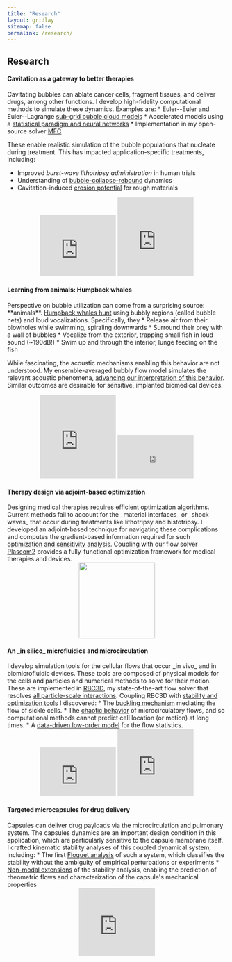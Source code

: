 ```yaml
---
title: "Research"
layout: gridlay
sitemap: false
permalink: /research/
---
```


<style>
iframe {
  width: 175px;
  <!-- border: 1px solid red; -->
  display: inline;
}
.col-sm-3 {
  margin:0;
  padding:0;
  display:block;
  overflow:hidden;
  text-align:center;
  <!-- background:blue; -->
}
</style>

## Research

<div class="jumbotron">
<div class="row">
<div class="col-md-9 col-sm-12 col-xs-12">
 <h4>Cavitation as a gateway to better therapies</h4>
Cavitating bubbles can ablate cancer cells, fragment tissues, and deliver drugs, among other functions.
I develop high-fidelity computational methods to simulate these dynamics.
Examples are:
* Euler--Euler and Euler--Lagrange <a href="{{ site.url }}{{ site.baseurl }}/papers/bryngelson-IJMF-19.pdf" target="_blank">sub-grid bubble cloud models</a>
* Accelerated models using a <a href="{{ site.url }}{{ site.baseurl }}/papers/bryngelson-IJMF-20.pdf" target="_blank">statistical paradigm and neural networks</a>
* Implementation in my open-source solver <a href="{{ site.url }}{{ site.baseurl }}/papers/bryngelson-CPC-19.pdf" target="_blank">MFC</a>

These enable realistic simulation of the bubble populations that nucleate during treatment.
This has impacted application-specific treatments, including:
* Improved _burst-wave lithotripsy administration_ in human trials 
* Understanding of <a href="{{ site.url }}{{ site.baseurl }}/papers/bryngelson-JCP-20.pdf" target="_blank">bubble-collapse-rebound</a> dynamics
* Cavitation-induced <a href="{{ site.url }}{{ site.baseurl }}/papers/bryngelson-JFM-19.pdf" target="_blank">erosion potential</a> for rough materials
</div>
<div class="d-none d-md-block col-sm-3">
  <iframe src="https://player.vimeo.com/video/455887852?autoplay=1&loop=1&autopause=0&muted=1&quality=240p&background=1" height="142px" frameborder="0" allow="autoplay"></iframe>
  <iframe src="https://player.vimeo.com/video/455888052?autoplay=1&loop=1&autopause=0&muted=1&quality=240p&background=1" height="182jWpx" frameborder="0" allow="autoplay"></iframe>
</div>
</div>
</div>


<div class="jumbotron">
<div class="row">
<div class="col-md-9 col-sm-12 col-xs-12">
<h4>Learning from animals: Humpback whales</h4>
Perspective on bubble utilization can come from a surprising source: **animals**.
<a href="https://www.youtube.com/watch?v=Q8iDcLTD9wQ" target="_blank">Humpback whales hunt</a> using bubbly regions (called bubble nets) and loud vocalizations.
Specifically, they
* Release air from their blowholes while swimming, spiraling downwards
* Surround their prey with a wall of bubbles
* Vocalize from the exterior, trapping small fish in loud sound (~190dB!)
* Swim up and through the interior, lunge feeding on the fish

While fascinating, the acoustic mechanisms enabling this behavior are not understood.
My ensemble-averaged bubbly flow model simulates the relevant acoustic phenomena, <a href="{{ site.url }}{{ site.baseurl }}/papers/bryngelson-JASA-20.pdf" target="_blank">advancing our interpretation of this behavior</a>.
Similar outcomes are desirable for sensitive, implanted biomedical devices.
</div>
<div class="d-none d-md-block col-sm-3">
  <iframe src="https://player.vimeo.com/video/455688521?autoplay=1&loop=1&autopause=0&muted=1&quality=240p&background=1" height="192px" frameborder="0" allow="autoplay"></iframe>
  <iframe src="https://player.vimeo.com/video/455888384?autoplay=1&loop=1&autopause=0&muted=1&quality=240p&background=1" height="100px" frameborder="0" allow="autoplay"></iframe>
</div>
</div>
</div>
 

<div class="jumbotron">
<div class="row">
<div class="col-md-9 col-sm-12 col-xs-12">
 <h4>Therapy design via adjoint-based optimization</h4>
Designing medical therapies requires efficient optimization algorithms. 
Current methods fail to account for the _material interfaces_ or _shock waves_ that occur during treatments like lithotripsy and histotripsy.
I developed an adjoint-based technique for navigating these complications and computes the gradient-based information required for such <a href="{{ site.url }}{{ site.baseurl }}/papers/bryngelson-xpacc18.pdf" target="_blank">optimization and sensitivity analysis</a>.
Coupling with our flow solver <a href="{{ site.url }}{{ site.baseurl }}/software/" target="_blank">Plascom2</a> provides a fully-functional optimization framework for medical therapies and devices.
</div>
<div class="d-none d-md-block col-sm-3">
  <img src="{{ site.url }}{{ site.baseurl }}/images/respic/lithotripsy.jpg" width="175px"/>
</div>
</div>
</div>


<div class="jumbotron">
<div class="row">
<div class="col-md-9 col-sm-12 col-xs-12">
 <h4>An _in silico_ microfluidics and microcirculation</h4>
I develop simulation tools for the cellular flows that occur _in vivo_ and in biomicrofluidic devices.
These tools are composed of physical models for the cells and particles and numerical methods to solve for their motion.
These are implemented in <a href="{{ site.url }}{{ site.baseurl }}/software/" target="_blank">RBC3D</a>, my state-of-the-art flow solver that resolves <a href="{{ site.url }}{{ site.baseurl }}/papers/bryngelson-PRF-16.pdf" target="_blank">all particle-scale interactions</a>.
Coupling RBC3D with <a href="{{ site.url }}{{ site.baseurl }}/papers/bryngelson-PRF-18.pdf" target="_blank">stability and optimization tools</a> I discovered:
* The <a href="{{ site.url }}{{ site.baseurl }}/papers/bryngelson-RA-16.pdf" target="_blank">buckling mechanism</a>  mediating the flow of sickle cells.
* The <a href="{{ site.url }}{{ site.baseurl }}/papers/bryngelson-PRE-19.pdf" target="_blank">chaotic behavior</a> of microcirculatory flows, and so computational methods cannot predict cell location (or motion) at long times.
* A <a href="{{ site.url }}{{ site.baseurl }}/papers/bryngelson-PRE-19.pdf" target="_blank">data-driven low-order model</a> for the flow statistics.
</div>
<div class="d-none d-md-block col-sm-3" >
  <iframe src="https://player.vimeo.com/video/455887647?autoplay=1&loop=1&autopause=0&muted=1&quality=240p&background=1" height="112px" frameborder="0" allow="autoplay"></iframe>
  <iframe src="https://player.vimeo.com/video/455887646?autoplay=1&loop=1&autopause=0&muted=1&quality=240p&background=1" height="155px" frameborder="0" allow="autoplay"></iframe>
</div>
</div>

<div class="jumbotron">
<div class="row">
<div class="col-md-9 col-sm-12 col-xs-12">
 <h4>Targeted microcapsules for drug delivery</h4>
Capsules can deliver drug payloads via the microcirculation and pulmonary system.
The capsules dynamics are an important design condition in this application, which are particularly sensitive to the capsule membrane itself.
I crafted kinematic stability analyses of this coupled dynamical system, including:
* The first <a href="{{ site.url }}{{ site.baseurl }}/papers/bryngelson-JFM-18.pdf" target="_blank">Floquet analysis</a> of such a system, which classifies the stability without the ambiguity of empirical perturbations or experiments
* <a href="{{ site.url }}{{ site.baseurl }}/papers/bryngelson-EJM-19.pdf" target="_blank">Non-modal extensions</a> of the stability analysis, enabling the prediction of rheometric flows and characterization of the capsule's mechanical properties
</div>
<div class="d-none d-md-block col-sm-3">
  <iframe src="https://player.vimeo.com/video/455887720?autoplay=1&loop=1&autopause=0&muted=1&quality=240p&background=1" height="156px" frameborder="0" allow="autoplay"></iframe>
</div>
</div>
</div>


